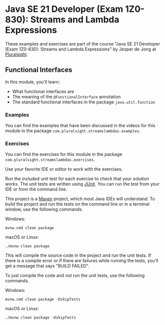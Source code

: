 # Java SE 21 Developer (Exam 1Z0-830): Streams and Lambda Expressions

These examples and exercises are part of the course "Java SE 21 Developer (Exam 1Z0-830): Streams and Lambda Expressions" by Jesper de Jong
at [Pluralsight](https://www.pluralsight.com/).

## Functional Interfaces

In this module, you'll learn:

* What functional interfaces are
* The meaning of the `@FunctionalInterface` annotation
* The standard functional interfaces in the package `java.util.function`

### Examples

You can find the examples that have been discussed in the videos for this module in the package
`com.pluralsight.streamslambdas.examples`.

### Exercises

You can find the exercises for this module in the package `com.pluralsight.streamslambdas.exercises`.

Use your favorite IDE or editor to work with the exercises.

Run the included unit test for each exercise to check that your solution works. The unit tests are written using
[JUnit](http://junit.org/). You can run the test from your IDE or from the command line.

This project is a [Maven](http://maven.apache.org/) project, which most Java IDEs will understand.
To build the project and run the tests on the command line or in a terminal window, use the following commands.

Windows:

    mvnw.cmd clean package

macOS or Linux:

    ./mvnw clean package

This will compile the source code in the project and run the unit tests. If there is a compile error or if there are
failures while running the tests, you'll get a message that says "BUILD FAILED".

To just compile the code and not run the unit tests, use the following commands.

Windows:

    mvnw.cmd clean package -DskipTests

macOS or Linux:

    ./mvnw clean package -DskipTests
